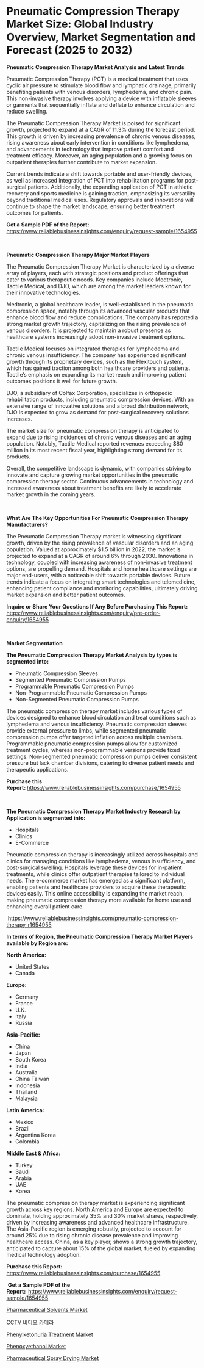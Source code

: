 <p><h1>Pneumatic Compression Therapy Market Size: Global Industry Overview, Market Segmentation and Forecast (2025 to 2032)</h1></p><p><strong>Pneumatic Compression Therapy Market Analysis and Latest Trends</strong></p>
<p><p>Pneumatic Compression Therapy (PCT) is a medical treatment that uses cyclic air pressure to stimulate blood flow and lymphatic drainage, primarily benefiting patients with venous disorders, lymphedema, and chronic pain. This non-invasive therapy involves applying a device with inflatable sleeves or garments that sequentially inflate and deflate to enhance circulation and reduce swelling. </p><p>The Pneumatic Compression Therapy Market is poised for significant growth, projected to expand at a CAGR of 11.3% during the forecast period. This growth is driven by increasing prevalence of chronic venous diseases, rising awareness about early intervention in conditions like lymphedema, and advancements in technology that improve patient comfort and treatment efficacy. Moreover, an aging population and a growing focus on outpatient therapies further contribute to market expansion.</p><p>Current trends indicate a shift towards portable and user-friendly devices, as well as increased integration of PCT into rehabilitation programs for post-surgical patients. Additionally, the expanding application of PCT in athletic recovery and sports medicine is gaining traction, emphasizing its versatility beyond traditional medical uses. Regulatory approvals and innovations will continue to shape the market landscape, ensuring better treatment outcomes for patients.</p></p>
<p><strong>Get a Sample PDF of the Report:&nbsp;</strong> <a href="https://www.reliablebusinessinsights.com/enquiry/request-sample/1654955?utm_campaign=97&utm_medium=2&utm_source=Github&utm_content=ia&utm_term=06032025&utm_id=pneumatic-compression-therapy">https://www.reliablebusinessinsights.com/enquiry/request-sample/1654955</a></p>
<p>&nbsp;</p>
<p><strong>Pneumatic Compression Therapy Major Market Players</strong></p>
<p><p>The Pneumatic Compression Therapy Market is characterized by a diverse array of players, each with strategic positions and product offerings that cater to various therapeutic needs. Key companies include Medtronic, Tactile Medical, and DJO, which are among the market leaders known for their innovative technologies.</p><p>Medtronic, a global healthcare leader, is well-established in the pneumatic compression space, notably through its advanced vascular products that enhance blood flow and reduce complications. The company has reported a strong market growth trajectory, capitalizing on the rising prevalence of venous disorders. It is projected to maintain a robust presence as healthcare systems increasingly adopt non-invasive treatment options.</p><p>Tactile Medical focuses on integrated therapies for lymphedema and chronic venous insufficiency. The company has experienced significant growth through its proprietary devices, such as the Flexitouch system, which has gained traction among both healthcare providers and patients. Tactile’s emphasis on expanding its market reach and improving patient outcomes positions it well for future growth.</p><p>DJO, a subsidiary of Colfax Corporation, specializes in orthopedic rehabilitation products, including pneumatic compression devices. With an extensive range of innovative solutions and a broad distribution network, DJO is expected to grow as demand for post-surgical recovery solutions increases.</p><p>The market size for pneumatic compression therapy is anticipated to expand due to rising incidences of chronic venous diseases and an aging population. Notably, Tactile Medical reported revenues exceeding $80 million in its most recent fiscal year, highlighting strong demand for its products.</p><p>Overall, the competitive landscape is dynamic, with companies striving to innovate and capture growing market opportunities in the pneumatic compression therapy sector. Continuous advancements in technology and increased awareness about treatment benefits are likely to accelerate market growth in the coming years.</p></p>
<p>&nbsp;</p>
<p><strong>What Are The Key Opportunities For Pneumatic Compression Therapy Manufacturers?</strong></p>
<p><p>The Pneumatic Compression Therapy market is witnessing significant growth, driven by the rising prevalence of vascular disorders and an aging population. Valued at approximately $1.5 billion in 2022, the market is projected to expand at a CAGR of around 6% through 2030. Innovations in technology, coupled with increasing awareness of non-invasive treatment options, are propelling demand. Hospitals and home healthcare settings are major end-users, with a noticeable shift towards portable devices. Future trends indicate a focus on integrating smart technologies and telemedicine, enhancing patient compliance and monitoring capabilities, ultimately driving market expansion and better patient outcomes.</p></p>
<p><strong>Inquire or Share Your Questions If Any Before Purchasing This Report:</strong> <a href="https://www.reliablebusinessinsights.com/enquiry/pre-order-enquiry/1654955?utm_campaign=97&utm_medium=2&utm_source=Github&utm_content=ia&utm_term=06032025&utm_id=pneumatic-compression-therapy">https://www.reliablebusinessinsights.com/enquiry/pre-order-enquiry/1654955</a></p>
<p>&nbsp;</p>
<p><strong>Market Segmentation</strong></p>
<p><strong>The Pneumatic Compression Therapy Market Analysis by types is segmented into:</strong></p>
<p><ul><li>Pneumatic Compression Sleeves</li><li>Segmented Pneumatic Compression Pumps</li><li>Programmable Pneumatic Compression Pumps</li><li>Non-Programmable Pneumatic Compression Pumps</li><li>Non-Segmented Pneumatic Compression Pumps</li></ul></p>
<p><p>The pneumatic compression therapy market includes various types of devices designed to enhance blood circulation and treat conditions such as lymphedema and venous insufficiency. Pneumatic compression sleeves provide external pressure to limbs, while segmented pneumatic compression pumps offer targeted inflation across multiple chambers. Programmable pneumatic compression pumps allow for customized treatment cycles, whereas non-programmable versions provide fixed settings. Non-segmented pneumatic compression pumps deliver consistent pressure but lack chamber divisions, catering to diverse patient needs and therapeutic applications.</p></p>
<p><strong>Purchase this Report:&nbsp;</strong><a href="https://www.reliablebusinessinsights.com/purchase/1654955?utm_campaign=97&utm_medium=2&utm_source=Github&utm_content=ia&utm_term=06032025&utm_id=pneumatic-compression-therapy">https://www.reliablebusinessinsights.com/purchase/1654955</a></p>
<p>&nbsp;</p>
<p><strong>The Pneumatic Compression Therapy Market Industry Research by Application is segmented into:</strong></p>
<p><ul><li>Hospitals</li><li>Clinics</li><li>E-Commerce</li></ul></p>
<p><p>Pneumatic compression therapy is increasingly utilized across hospitals and clinics for managing conditions like lymphedema, venous insufficiency, and post-surgical swelling. Hospitals leverage these devices for in-patient treatments, while clinics offer outpatient therapies tailored to individual needs. The e-commerce market has emerged as a significant platform, enabling patients and healthcare providers to acquire these therapeutic devices easily. This online accessibility is expanding the market reach, making pneumatic compression therapy more available for home use and enhancing overall patient care.</p></p>
<p><a href="https://www.reliablebusinessinsights.com/pneumatic-compression-therapy-r1654955?utm_campaign=97&utm_medium=2&utm_source=Github&utm_content=ia&utm_term=06032025&utm_id=pneumatic-compression-therapy">&nbsp;https://www.reliablebusinessinsights.com/pneumatic-compression-therapy-r1654955</a></p>
<p><strong>In terms of Region, the Pneumatic Compression Therapy Market Players available by Region are:</strong></p>
<p>
    <p> <strong> North America: </strong>
        <ul>
            <li>United States</li>
            <li>Canada</li>
        </ul>
        </p> 
    <p> <strong> Europe: </strong>
        <ul>
            <li>Germany</li>
            <li>France</li>
            <li>U.K.</li>
            <li>Italy</li>
            <li>Russia</li>
        </ul>
        </p> 
    <p> <strong> Asia-Pacific: </strong>
        <ul>
            <li>China</li>
            <li>Japan</li>
            <li>South Korea</li>
            <li>India</li>
            <li>Australia</li>
            <li>China Taiwan</li>
            <li>Indonesia</li>
            <li>Thailand</li>
            <li>Malaysia</li>
        </ul>
        </p> 
    <p> <strong> Latin America: </strong>
        <ul>
            <li>Mexico</li>
            <li>Brazil</li>
            <li>Argentina Korea</li>
            <li>Colombia</li>
        </ul>
        </p> 
    <p> <strong> Middle East & Africa: </strong>
        <ul>
            <li>Turkey</li>
            <li>Saudi</li>
            <li>Arabia</li>
            <li>UAE</li>
            <li>Korea</li>
        </ul>
    </p>
    </p>
<p><p>The pneumatic compression therapy market is experiencing significant growth across key regions. North America and Europe are expected to dominate, holding approximately 35% and 30% market shares, respectively, driven by increasing awareness and advanced healthcare infrastructure. The Asia-Pacific region is emerging robustly, projected to account for around 25% due to rising chronic disease prevalence and improving healthcare access. China, as a key player, shows a strong growth trajectory, anticipated to capture about 15% of the global market, fueled by expanding medical technology adoption.</p></p>
<p><strong>Purchase this Report: </strong><a href="https://www.reliablebusinessinsights.com/purchase/1654955?utm_campaign=97&utm_medium=2&utm_source=Github&utm_content=ia&utm_term=06032025&utm_id=pneumatic-compression-therapy">https://www.reliablebusinessinsights.com/purchase/1654955</a></p>
<p>&nbsp;<strong>Get a Sample PDF of the Report:&nbsp;&nbsp;</strong><a href="https://www.reliablebusinessinsights.com/enquiry/request-sample/1654955?utm_campaign=97&utm_medium=2&utm_source=Github&utm_content=ia&utm_term=06032025&utm_id=pneumatic-compression-therapy">https://www.reliablebusinessinsights.com/enquiry/request-sample/1654955</a></p>
<p><strong></strong></p>
<p><p><a href="https://github.com/muoioconzej8/Market-Research-Report-List-1/blob/main/pharmaceutical-solvents-market.md?utm_campaign=97&utm_medium=2&utm_source=Github&utm_content=ia&utm_term=06032025&utm_id=pneumatic-compression-therapy">Pharmaceutical Solvents Market</a></p><p><a href="https://github.com/sougarounis/Market-Research-Report-List-7/blob/main/326829442080.md?utm_campaign=97&utm_medium=2&utm_source=Github&utm_content=ia&utm_term=06032025&utm_id=pneumatic-compression-therapy">CCTV 비디오 카메라</a></p><p><a href="https://github.com/botocniveda/Market-Research-Report-List-1/blob/main/phenylketonuria-treatment-market.md?utm_campaign=97&utm_medium=2&utm_source=Github&utm_content=ia&utm_term=06032025&utm_id=pneumatic-compression-therapy">Phenylketonuria Treatment Market</a></p><p><a href="https://github.com/cordaysamaya/Market-Research-Report-List-1/blob/main/phenoxyethanol-market.md?utm_campaign=97&utm_medium=2&utm_source=Github&utm_content=ia&utm_term=06032025&utm_id=pneumatic-compression-therapy">Phenoxyethanol Market</a></p><p><a href="https://github.com/obajimlaweh59/Market-Research-Report-List-1/blob/main/pharmaceutical-spray-drying-market.md?utm_campaign=97&utm_medium=2&utm_source=Github&utm_content=ia&utm_term=06032025&utm_id=pneumatic-compression-therapy">Pharmaceutical Spray Drying Market</a></p></p>